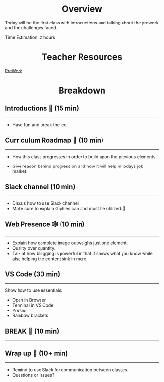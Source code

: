 <h1 align="center">Overview</h1>

Today will be the first class with introductions and talking about the prework and the challenges faced.

Time Estimation: 2 hours

<h1 align="center">Teacher Resources</h1>

[PreWork](https://github.com/Vets-Who-Code/prework)

<h1 align="center">Breakdown</h1>

## **Introductions** 👋 (15 min)

---

- Have fun and break the ice.

## **Curriculum Roadmap** 🚗 (10 min)

---

- How this class progresses in order to build upon the previous elements.

- Give reason behind progression and how it will help in todays job market.

## **Slack channel** (10 min)

---

- Discus how to use Slack channel
- Make sure to explain Giphies can and must be utilized. 🤣

## **Web Presence** 🕸️ (10 min)

---

- Explain how complete image outweighs just one element.
- Quality over quantity.
- Talk at how blogging is powerful in that it shows what you know while also helping the content sink in more.

## **VS Code** (30 min).

---

Show how to use essentials:

- Open in Browser
- Terminal in VS Code
- Prettier
- Rainbow brackets

## **BREAK** 🥂 (10 min)

---

## **Wrap up** 👋 (10+ min)

---

- Remind to use Slack for communication between classes.
- Questions or issues?
